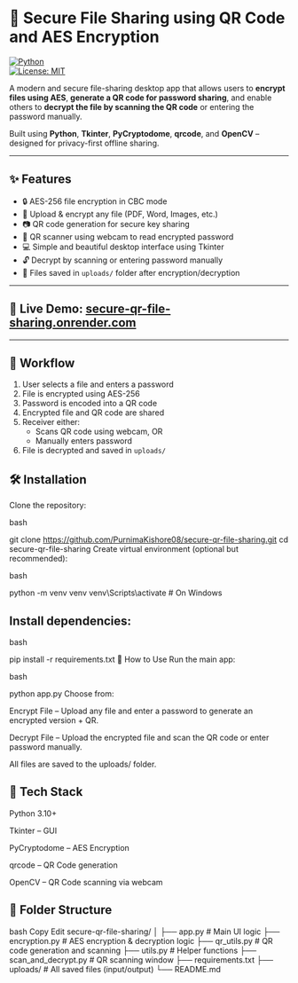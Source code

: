 # 🔐 Secure File Sharing using QR Code and AES Encryption

[![Python](https://img.shields.io/badge/Python-3.10+-blue?logo=python)](https://www.python.org/)  
[![License: MIT](https://img.shields.io/badge/License-MIT-green.svg)](LICENSE)

A modern and secure file-sharing desktop app that allows users to **encrypt files using AES**, **generate a QR code for password sharing**, and enable others to **decrypt the file by scanning the QR code** or entering the password manually.  

Built using **Python**, **Tkinter**, **PyCryptodome**, **qrcode**, and **OpenCV** – designed for privacy-first offline sharing.

---

## ✨ Features

- 🔒 AES-256 file encryption in CBC mode  
- 📄 Upload & encrypt any file (PDF, Word, Images, etc.)  
- 📷 QR code generation for secure key sharing  
- 📸 QR scanner using webcam to read encrypted password  
- 💻 Simple and beautiful desktop interface using Tkinter  
- 🔓 Decrypt by scanning or entering password manually  
- 📁 Files saved in `uploads/` folder after encryption/decryption  

---

## 🔗 Live Demo: [secure-qr-file-sharing.onrender.com](https://secure-qr-file-sharing.onrender.com/)

---

## 🔁 Workflow

1. User selects a file and enters a password
2. File is encrypted using AES-256
3. Password is encoded into a QR code
4. Encrypted file and QR code are shared
5. Receiver either:
   - Scans QR code using webcam, OR
   - Manually enters password
6. File is decrypted and saved in `uploads/`

## 🛠️ Installation
Clone the repository:

bash

git clone https://github.com/PurnimaKishore08/secure-qr-file-sharing.git
cd secure-qr-file-sharing
Create virtual environment (optional but recommended):

bash

python -m venv venv
venv\Scripts\activate  # On Windows

## Install dependencies:

bash

pip install -r requirements.txt
🚀 How to Use
Run the main app:

bash

python app.py
Choose from:

Encrypt File – Upload any file and enter a password to generate an encrypted version + QR.

Decrypt File – Upload the encrypted file and scan the QR code or enter password manually.

All files are saved to the uploads/ folder.

## 🧰 Tech Stack
Python 3.10+

Tkinter – GUI

PyCryptodome – AES Encryption

qrcode – QR Code generation

OpenCV – QR Code scanning via webcam

 ## 📁 Folder Structure
bash
Copy
Edit
secure-qr-file-sharing/
│
├── app.py                # Main UI logic
├── encryption.py         # AES encryption & decryption logic
├── qr_utils.py           # QR code generation and scanning
├── utils.py              # Helper functions
├── scan_and_decrypt.py   # QR scanning window
├── requirements.txt
├── uploads/              # All saved files (input/output)
└── README.md

